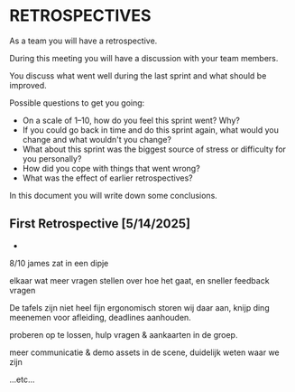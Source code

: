 # RETROSPECTIVES
As a team you will have a retrospective.

During this meeting you will have a discussion with your team members.

You discuss what went well during the last sprint and what should be improved.

Possible questions to get you going:
* On a scale of 1–10, how do you feel this sprint went? Why?
* If you could go back in time and do this sprint again, what would you change and what wouldn't you change?
* What about this sprint was the biggest source of stress or difficulty for you personally?
* How did you cope with things that went wrong?
* What was the effect of earlier retrospectives?

In this document you will write down some conclusions.

## First Retrospective [5/14/2025]
*
8/10 james zat in een dipje

elkaar wat meer vragen stellen over hoe het gaat, en sneller feedback vragen

De tafels zijn niet heel fijn ergonomisch storen wij daar aan, knijp ding meenemen voor afleiding, deadlines aanhouden.

proberen op te lossen, hulp vragen & aankaarten in de groep.

meer communicatie & demo assets in de scene, duidelijk weten waar we zijn





...etc...